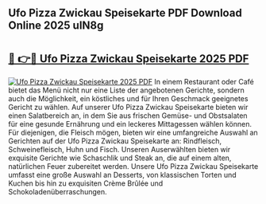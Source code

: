 ## Ufo Pizza Zwickau Speisekarte PDF Download Online 2025 uIN8g

# <h2><a href="http://gc99qqx.nevu.top/?p=Ufo+Pizza+Zwickau+Speisekarte">🔗 👉🔴 Ufo Pizza Zwickau Speisekarte 2025 PDF</a></h2>

[![Ufo Pizza Zwickau Speisekarte 2025 PDF](https://i.imgur.com/dBaPXMq.png)](http://gc99qqx.nevu.top/?p=Ufo+Pizza+Zwickau+Speisekarte)
In einem Restaurant oder Café bietet das Menü nicht nur eine Liste der angebotenen Gerichte, sondern auch die Möglichkeit, ein köstliches und für Ihren Geschmack geeignetes Gericht zu wählen. Auf unserer Ufo Pizza Zwickau Speisekarte bieten wir einen Salatbereich an, in dem Sie aus frischen Gemüse- und Obstsalaten für eine gesunde Ernährung und ein leckeres Mittagessen wählen können. Für diejenigen, die Fleisch mögen, bieten wir eine umfangreiche Auswahl an Gerichten auf der Ufo Pizza Zwickau Speisekarte an: Rindfleisch, Schweinefleisch, Huhn und Fisch. Unseren Auserwählten bieten wir exquisite Gerichte wie Schaschlik und Steak an, die auf einem alten, natürlichen Feuer zubereitet werden. Unsere Ufo Pizza Zwickau Speisekarte umfasst eine große Auswahl an Desserts, von klassischen Torten und Kuchen bis hin zu exquisiten Crème Brûlée und Schokoladenüberraschungen.
